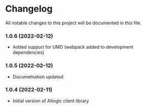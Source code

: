 # Changelog 

All notable changes to this project will be documented in this file. 

### 1.0.6 (2022-02-12) 

- Added support for UMD (webpack added to development dependencies)

### 1.0.5 (2022-02-12) 

- Documetnation updated

### 1.0.4 (2022-02-11) 

- Initial version of Altogic client library

